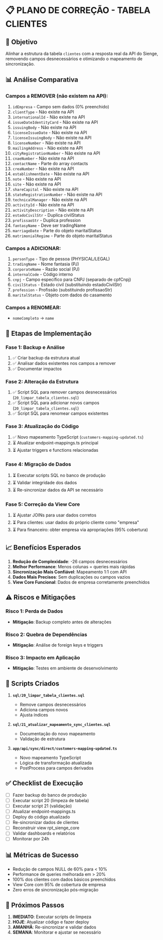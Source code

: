 # 📋 PLANO DE CORREÇÃO - TABELA CLIENTES

## 🎯 Objetivo

Alinhar a estrutura da tabela `clientes` com a resposta real da API do Sienge, removendo campos desnecessários e otimizando o mapeamento de sincronização.

## 📊 Análise Comparativa

### Campos a REMOVER (não existem na API):

1. `idEmpresa` - Campo sem dados (0% preenchido)
2. `clientType` - Não existe na API
3. `internationalId` - Não existe na API
4. `issueDateIdentityCard` - Não existe na API
5. `issuingBody` - Não existe na API
6. `licenseIssueDate` - Não existe na API
7. `licenseIssuingBody` - Não existe na API
8. `licenseNumber` - Não existe na API
9. `mailingAddress` - Não existe na API
10. `cityRegistrationNumber` - Não existe na API
11. `cnaeNumber` - Não existe na API
12. `contactName` - Parte do array contacts
13. `creaNumber` - Não existe na API
14. `establishmentDate` - Não existe na API
15. `note` - Não existe na API
16. `site` - Não existe na API
17. `shareCapital` - Não existe na API
18. `stateRegistrationNumber` - Não existe na API
19. `technicalManager` - Não existe na API
20. `activityId` - Não existe na API
21. `activityDescription` - Não existe na API
22. `estadoCivilStr` - Duplica civilStatus
23. `profissaoStr` - Duplica profession
24. `fantasyName` - Deve ser tradingName
25. `marriageDate` - Parte do objeto maritalStatus
26. `matrimonialRegime` - Parte do objeto maritalStatus

### Campos a ADICIONAR:

1. `personType` - Tipo de pessoa (PHYSICAL/LEGAL)
2. `tradingName` - Nome fantasia (PJ)
3. `corporateName` - Razão social (PJ)
4. `internalCode` - Código interno
5. `cnpj` - Campo específico para CNPJ (separado de cpfCnpj)
6. `civilStatus` - Estado civil (substituindo estadoCivilStr)
7. `profession` - Profissão (substituindo profissaoStr)
8. `maritalStatus` - Objeto com dados do casamento

### Campos a RENOMEAR:

- `nomeCompleto` → `name`

## 🔧 Etapas de Implementação

### Fase 1: Backup e Análise

1. ✅ Criar backup da estrutura atual
2. ✅ Analisar dados existentes nos campos a remover
3. ✅ Documentar impactos

### Fase 2: Alteração da Estrutura

1. ✅ Script SQL para remover campos desnecessários (`20_limpar_tabela_clientes.sql`)
2. ✅ Script SQL para adicionar novos campos (`20_limpar_tabela_clientes.sql`)
3. ✅ Script SQL para renomear campos existentes

### Fase 3: Atualização do Código

1. ✅ Novo mapeamento TypeScript (`customers-mapping-updated.ts`)
2. ⏳ Atualizar endpoint-mappings.ts principal
3. ⏳ Ajustar triggers e functions relacionadas

### Fase 4: Migração de Dados

1. ⏳ Executar scripts SQL no banco de produção
2. ⏳ Validar integridade dos dados
3. ⏳ Re-sincronizar dados da API se necessário

### Fase 5: Correção da View Core

1. ⏳ Ajustar JOINs para usar dados corretos
2. ⏳ Para clientes: usar dados do próprio cliente como "empresa"
3. ⏳ Para financeiro: obter empresa via apropriações (95% cobertura)

## 📈 Benefícios Esperados

1. **Redução de Complexidade**: -26 campos desnecessários
2. **Melhor Performance**: Menos colunas = queries mais rápidas
3. **Sincronização Mais Confiável**: Mapeamento 1:1 com API
4. **Dados Mais Precisos**: Sem duplicações ou campos vazios
5. **View Core Funcional**: Dados de empresa corretamente preenchidos

## ⚠️ Riscos e Mitigações

### Risco 1: Perda de Dados

- **Mitigação**: Backup completo antes de alterações

### Risco 2: Quebra de Dependências

- **Mitigação**: Análise de foreign keys e triggers

### Risco 3: Impacto em Aplicação

- **Mitigação**: Testes em ambiente de desenvolvimento

## 📝 Scripts Criados

1. **`sql/20_limpar_tabela_clientes.sql`**
   - Remove campos desnecessários
   - Adiciona campos novos
   - Ajusta índices

2. **`sql/21_atualizar_mapeamento_sync_clientes.sql`**
   - Documentação do novo mapeamento
   - Validação de estrutura

3. **`app/api/sync/direct/customers-mapping-updated.ts`**
   - Novo mapeamento TypeScript
   - Lógica de transformação atualizada
   - PostProcess para campos derivados

## ✅ Checklist de Execução

- [ ] Fazer backup do banco de produção
- [ ] Executar script 20 (limpeza de tabela)
- [ ] Executar script 21 (validação)
- [ ] Atualizar endpoint-mappings.ts
- [ ] Deploy do código atualizado
- [ ] Re-sincronizar dados de clientes
- [ ] Reconstruir view rpt_sienge_core
- [ ] Validar dashboards e relatórios
- [ ] Monitorar por 24h

## 📊 Métricas de Sucesso

- Redução de campos NULL de 60% para < 10%
- Performance de queries melhorada em > 20%
- 100% dos clientes com dados básicos preenchidos
- View Core com 95% de cobertura de empresa
- Zero erros de sincronização pós-migração

## 🚀 Próximos Passos

1. **IMEDIATO**: Executar scripts de limpeza
2. **HOJE**: Atualizar código e fazer deploy
3. **AMANHÃ**: Re-sincronizar e validar dados
4. **SEMANA**: Monitorar e ajustar se necessário

